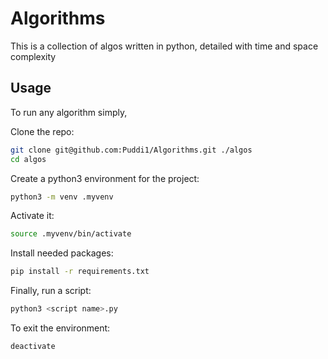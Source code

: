 # Algorithms

This is a collection of algos written in python, detailed with time and space complexity

## Usage
To run any algorithm simply,

Clone the repo:
```sh
git clone git@github.com:Puddi1/Algorithms.git ./algos
cd algos
```

Create a python3 environment for the project:
```sh
python3 -m venv .myvenv
```

Activate it:
```sh
source .myvenv/bin/activate
```

Install needed packages:
```sh
pip install -r requirements.txt
```

Finally, run a script:
```sh
python3 <script name>.py
```

To exit the environment:
```sh
deactivate
```